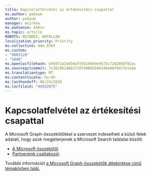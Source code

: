 ```yaml
---
title: Kapcsolatfelvétel az értékesítési csapattal
ms.author: pebaum
author: pebaum
manager: mnirkhe
ms.audience: Admin
ms.topic: article
ROBOTS: NOINDEX, NOFOLLOW
localization_priority: Priority
ms.collection: Adm_O365
ms.custom:
- "9003120"
- "5898"
ms.openlocfilehash: b45071a3a03daf55b109e9e9b73c7262868f82ac
ms.sourcegitcommit: 7c3819614681716748802b04240e80f0dc7e1e8a
ms.translationtype: MT
ms.contentlocale: hu-HU
ms.lasthandoff: 06/24/2020
ms.locfileid: "44932075"
---
```

# <a name="contact-the-sales-team"></a>Kapcsolatfelvétel az értékesítési csapattal

A Microsoft Graph-összekötőkkel a szervezet indexelheti a külső felek adatait, hogy azok megjelenjenek a Microsoft Search találatai között.

- [A Microsoft összekötői](https://docs.microsoft.com/microsoftsearch/connectors-gallery#Microsoft)
- [Partnereink csatlakozói](https://docs.microsoft.com/microsoftsearch/connectors-gallery#Partners)

További információt [a Microsoft Graph-összekötők áttekintése című témakörben talál.](https://docs.microsoft.com/microsoftsearch/connectors-overview)
